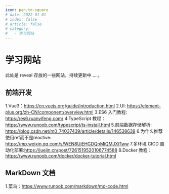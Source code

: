 ```yaml
---
icon: pen-to-square
# date: 2022-01-01
# index: false
# article: false
# category:
#   - 学习网站
---
```


<!-- more -->
# 学习网站
此处是 reveal 存放的一些网站，持续更新中.....。
## 前端开发
1.Vue3：https://cn.vuejs.org/guide/introduction.html
2.UI: https://element-plus.org/zh-CN/component/overview.html
3.ES6 入门教程: https://es6.ruanyifeng.com/
4.TypeScript 教程：https://www.runoob.com/typescript/ts-install.html
5.前端数据存储解析: https://blog.csdn.net/m0_74037439/article/details/146538639
6.为什么推荐使用ref而不是reactive: https://mp.weixin.qq.com/s/WEN8UjEHGDQpMiQMJXf1ww
7.多环境 CICD 自动化部署:https://juejin.cn/post/7261519520106774588
8.Docker 教程：https://www.runoob.com/docker/docker-tutorial.html

## MarkDown 文档
1.菜鸟：https://www.runoob.com/markdown/md-code.html

